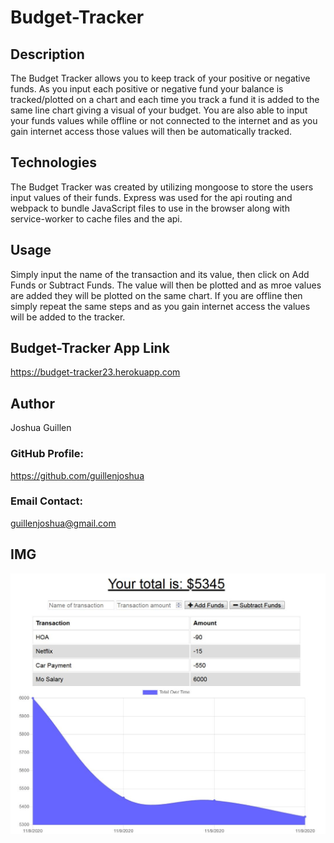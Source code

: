 # Budget-Tracker

## Description

The Budget Tracker allows you to keep track of your positive or negative funds.  As you input each positive or negative fund your balance is tracked/plotted on a chart and each time you track a fund it is added to the same line chart giving a visual of your budget.    You are also able to input your funds values while offline or not connected to the internet and as you gain internet access those values will then be automatically tracked.       

## Technologies
The Budget Tracker was created by utilizing mongoose to store the users input values of their funds.  Express was used for the api routing and webpack to bundle JavaScript files to use in the browser along with service-worker to cache files and the api. 

## Usage

Simply input the name of the transaction and its value, then click on Add Funds or Subtract Funds.  The value will then be plotted and as mroe values are added they will be plotted on the same chart.  If you are offline then simply repeat the same steps and as you gain internet access the values will be added to the tracker.  

## Budget-Tracker App Link
https://budget-tracker23.herokuapp.com

## Author
Joshua Guillen

### GitHub Profile: 
https://github.com/guillenjoshua

### Email Contact: 
guillenjoshua@gmail.com

## IMG
![](public/img/BTracker.png)
